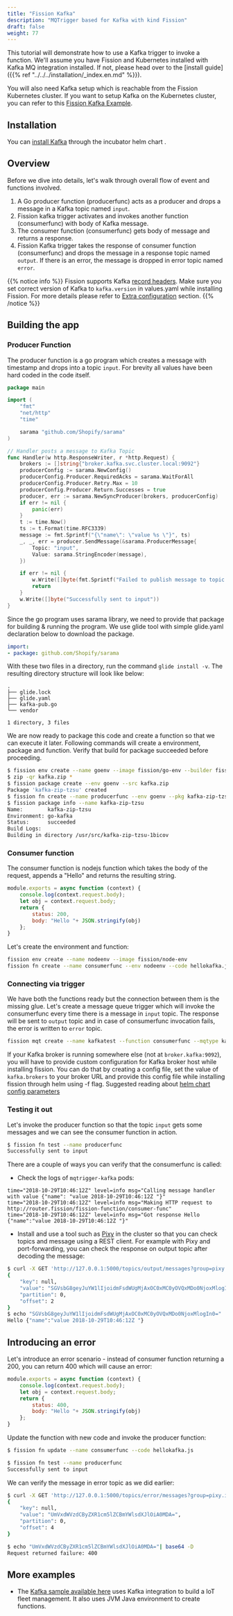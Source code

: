 ```yaml
---
title: "Fission Kafka"
description: "MQTrigger based for Kafka with kind Fission"
draft: false
weight: 77
---
```


This tutorial will demonstrate how to use a Kafka trigger to invoke a function.
We'll assume you have Fission and Kubernetes installed with Kafka MQ integration installed.
If not, please head over to the [install guide]({{% ref "../../../installation/_index.en.md" %}}).

You will also need Kafka setup which is reachable from the Fission Kubernetes cluster.
If you want to setup Kafka on the Kubernetes cluster, you can refer to this [Fission Kafka Example](https://github.com/fission/fission-kafka-sample#setup).

## Installation

You can [install Kafka](https://github.com/helm/charts/tree/master/incubator/kafka) through the incubator helm chart .

## Overview

Before we dive into details, let's walk through overall flow of event and functions involved.

1. A Go producer function (producerfunc) acts as a producer and drops a message in a Kafka topic named `input`.
2. Fission kafka trigger activates and invokes another function (consumerfunc) with body of Kafka message.
3. The consumer function (consumerfunc) gets body of message and returns a response.
4. Fission Kafka trigger takes the response of consumer function (consumerfunc) and drops the message in a response topic named `output`.
   If there is an error, the message is dropped in error topic named `error`.

{{% notice info %}}
Fission supports Kafka [record headers](https://issues.apache.org/jira/browse/KAFKA-4208).
Make sure you set correct version of Kafka to `kafka.version` in values.yaml while installing Fission.
For more details please refer to [Extra configuration](https://github.com/fission/fission/tree/master/charts/#extra-configuration-for-fission-all) section.
{{% /notice %}}

## Building the app

### Producer Function

The producer function is a go program which creates a message with timestamp and drops into a topic `input`.
For brevity all values have been hard coded in the code itself.

``` go
package main

import (
    "fmt"
    "net/http"
    "time"

    sarama "github.com/Shopify/sarama"
)

// Handler posts a message to Kafka Topic
func Handler(w http.ResponseWriter, r *http.Request) {
    brokers := []string{"broker.kafka.svc.cluster.local:9092"}
    producerConfig := sarama.NewConfig()
    producerConfig.Producer.RequiredAcks = sarama.WaitForAll
    producerConfig.Producer.Retry.Max = 10
    producerConfig.Producer.Return.Successes = true
    producer, err := sarama.NewSyncProducer(brokers, producerConfig)
    if err != nil {
        panic(err)
    }
    t := time.Now()
    ts := t.Format(time.RFC3339)
    message := fmt.Sprintf("{\"name\": \"value %s \"}", ts)
    _, _, err = producer.SendMessage(&sarama.ProducerMessage{
        Topic: "input",
        Value: sarama.StringEncoder(message),
    })

    if err != nil {
        w.Write([]byte(fmt.Sprintf("Failed to publish message to topic %s: %v", "input", err)))
        return
    }
    w.Write([]byte("Successfully sent to input"))
}
```

Since the go program uses sarama library, we need to provide that package for building & running the program.
We use glide tool with simple glide.yaml declaration below to download the package.

```yaml
import:
- package: github.com/Shopify/sarama
```

With these two files in a directory, run the command `glide install -v`.
The resulting directory structure will look like below:

```text
.
├── glide.lock
├── glide.yaml
├── kafka-pub.go
└── vendor

1 directory, 3 files
```

We are now ready to package this code and create a function so that we can execute it later.
Following commands will create a environment, package and function.
Verify that build for package succeeded before proceeding.

```sh
$ fission env create --name goenv --image fission/go-env --builder fission/go-builder
$ zip -qr kafka.zip *
$ fission package create --env goenv --src kafka.zip
Package 'kafka-zip-tzsu' created
$ fission fn create --name producerfunc --env goenv --pkg kafka-zip-tzsu --entrypoint Handler
$ fission package info --name kafka-zip-tzsu
Name:        kafka-zip-tzsu
Environment: go-kafka
Status:      succeeded
Build Logs:
Building in directory /usr/src/kafka-zip-tzsu-1bicov
```

### Consumer function

The consumer function is nodejs function which takes the body of the request, appends a "Hello" and returns the resulting string.

```js
module.exports = async function (context) {
    console.log(context.request.body);
    let obj = context.request.body;
    return {
        status: 200,
        body: "Hello "+ JSON.stringify(obj)
    };
}
```

Let's create the environment and function:

```bash
fission env create --name nodeenv --image fission/node-env
fission fn create --name consumerfunc --env nodeenv --code hellokafka.js
```

### Connecting via trigger

We have both the functions ready but the connection between them is the missing glue.
Let's create a message queue trigger which will invoke the consumerfunc every time there is a message in `input` topic.
The response will be sent to `output` topic and in case of consumerfunc invocation fails, the error is written to `error` topic.

```bash
fission mqt create --name kafkatest --function consumerfunc --mqtype kafka --mqtkind fission --topic input --resptopic output --errortopic error
```

If your Kafka broker is running somewhere else (not at `broker.kafka:9092`), you will have to provide custom configuration for Kafka broker host while installing fission.
You can do that by creating a config file, set the value of `kafka.brokers` to your broker URL and provide this config file while installing fission through helm using -f flag.
Suggested reading about [helm chart config parameters](https://github.com/fission/fission/blob/master/charts/fission-all/values.yaml)

### Testing it out

Let's invoke the producer function so that the topic `input` gets some messages and we can see the consumer function in action.

```bash
$ fission fn test --name producerfunc
Successfully sent to input
```

There are a couple of ways you can verify that the consumerfunc is called:

- Check the logs of `mqtrigger-kafka` pods:

```text
time="2018-10-29T10:46:12Z" level=info msg="Calling message handler with value {"name": "value 2018-10-29T10:46:12Z "}"
time="2018-10-29T10:46:12Z" level=info msg="Making HTTP request to http://router.fission/fission-function/consumer-func"
time="2018-10-29T10:46:12Z" level=info msg="Got response Hello {"name":"value 2018-10-29T10:46:12Z "}"
```

- Install and use a tool such as [Pixy](https://github.com/mailgun/kafka-pixy) in the cluster so that you can check topics and message using a REST client.
  For example with Pixy and port-forwarding, you can check the response on output topic after decoding the message:

```bash
$ curl -X GET 'http://127.0.0.1:5000/topics/output/messages?group=pixy.io'
{
    "key": null,
    "value": "SGVsbG8geyJuYW1lIjoidmFsdWUgMjAxOC0xMC0yOVQxMDo0NjoxMlogIn0=",
    "partition": 0,
    "offset": 2
}
$ echo "SGVsbG8geyJuYW1lIjoidmFsdWUgMjAxOC0xMC0yOVQxMDo0NjoxMlogIn0=" | base64 -D
Hello {"name":"value 2018-10-29T10:46:12Z "}
```

## Introducing an error

Let's introduce an error scenario - instead of consumer function returning a 200, you can return 400 which will cause an error:

```js
module.exports = async function (context) {
    console.log(context.request.body);
    let obj = context.request.body;
    return {
        status: 400,
        body: "Hello "+ JSON.stringify(obj)
    };
}
```

Update the function with new code and invoke the producer function:

```bash
$ fission fn update --name consumerfunc --code hellokafka.js

$ fission fn test --name producerfunc
Successfully sent to input
```

We can verify the message in error topic as we did earlier:

```bash
$ curl -X GET 'http://127.0.0.1:5000/topics/error/messages?group=pixy.io'
{
    "key": null,
    "value": "UmVxdWVzdCByZXR1cm5lZCBmYWlsdXJlOiA0MDA=",
    "partition": 0,
    "offset": 4
}

$ echo "UmVxdWVzdCByZXR1cm5lZCBmYWlsdXJlOiA0MDA="| base64 -D
Request returned failure: 400
```

## More examples

- The [Kafka sample available here](https://github.com/fission/fission-kafka-sample) uses Kafka integration to build a IoT fleet management.
  It also uses JVM Java environment to create functions.
